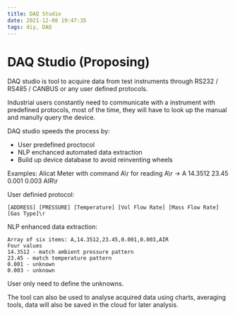 ```yaml
---
title: DAQ Studio 
date: 2021-12-08 19:47:35
tags: diy, DAQ
---
```


# DAQ Studio (Proposing)

DAQ studio is tool to acquire data from test instruments through RS232 / RS485 / CANBUS or any user defined protocols. 

Industrial users constantly need to communicate with a instrument with predefined protocols, most of the time, they will have to look up the manual and manully query the device. 

DAQ studio speeds the process by:
- User predefined proctocol
- NLP enchanced automated data extraction
- Build up device database to avoid reinventing wheels

Examples:
Alicat Meter with command A\r for reading
A\r -> A 14.3512 23.45 0.001 0.003 AIR\r

User definied protocol:
```
[ADDRESS] [PRESSURE] [Temperature] [Vol Flow Rate] [Mass Flow Rate] [Gas Type]\r
```

NLP enhanced data extraction:
```
Array of six items: A,14.3512,23.45,0.001,0.003,AIR
Four values
14.3512 - match ambient pressure pattern
23.45 - match temperature pattern
0.001 - unknown
0.003 - unknown
```

User only need to define the unknowns.


The tool can also be used to analyse acquired data using charts, averaging tools, data will also be saved in the cloud for later analysis.

